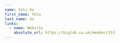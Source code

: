 ```yaml
---
name: Yelu Gu
first_name: Yelu
last_name: Gu
links:
  - name: Website
    absolute_url: https://biglab.co.uk/member/153
---
```

